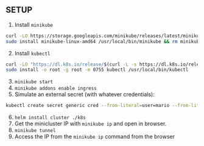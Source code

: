 ## SETUP
1. Install `minikube`
```bash
curl -LO https://storage.googleapis.com/minikube/releases/latest/minikube-linux-amd64
sudo install minikube-linux-amd64 /usr/local/bin/minikube && rm minikube-linux-amd64
```
2. Install `kubectl`
```bash
curl -LO "https://dl.k8s.io/release/$(curl -L -s https://dl.k8s.io/release/stable.txt)/bin/linux/amd64/kubectl"
sudo install -o root -g root -m 0755 kubectl /usr/local/bin/kubectl
```
3. `minikube start`
4. `minikube addons enable ingress`
5. Simulate an external secret (with whatever credentials):
```bash
kubectl create secret generic cred --from-literal=user=mario --from-literal=password=mario
```
6. `helm install cluster ./k8s`
7. Get the minicluster IP with `minikube ip` and open in browser.
8. `minikube tunnel`
9. Access the IP from the `minikube ip` command from the browser
